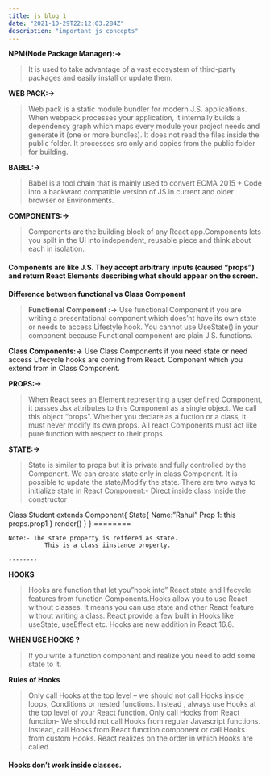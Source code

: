 ```yaml
---
title: js blog 1
date: "2021-10-29T22:12:03.284Z"
description: "important js concepts"
---
```


**NPM(Node Package Manager):->**
> It is used to take advantage of a vast ecosystem of third-party packages and easily install or update them.


**WEB PACK:->**
> Web pack is a static module bundler for modern J.S. applications. When webpack processes your application, it internally builds a dependency graph which maps every module your project needs and generate it (one or more bundles). It does not read the files inside the public folder. It processes src only and copies from the public folder for building.


 **BABEL:->** 
> Babel is a tool chain that is mainly used to convert ECMA 2015 + Code into a backward compatible version of JS in current and older browser or Environments.

**COMPONENTS:->**
> Components are the building block of any React app.Components lets you spilt in the UI into independent, reusable piece and think about each in isolation.
#### Components are like J.S. They accept arbitrary inputs (caused “props”) and return React Elements describing what should appear on the screen.


**Difference between functional vs Class Component**

> **Functional Component :->**
>Use functional Component if you are writing a presentational component which does’nt have its own state or needs to access Lifestyle hook. You cannot use UseState() in your component because Functional component are plain J.S. functions.

**Class Components:->**
Use Class Components if you need state or need access Lifecycle hooks are coming from React. Component which you extend from in Class Component.


**PROPS:->**
> When React sees an Element representing a user defined Component, it passes Jsx attributes to this Component as a single object. We call this object “props”.
Whether you declare as a fuction or a class, it must never modify its own props.
All react Components must act like pure function with respect to their props.

**STATE:->**
>State is similar to props but it is private and fully controlled by the Component. We can create state only in class Component. It is possible to update the state/Modify the state.
There are two ways to initialize state in React Component:-
Direct inside class
Inside the constructor




   Class Student extends Component{
State{
Name:”Rahul”
Prop 1: this props.prop1
}
render() }
}
    ========

    Note:- The state property is reffered as state.
              This is a class iinstance property.

    --------


**HOOKS**
>Hooks are function that let you”hook into” React state and lifecycle features from function Components.Hooks allow you to use React without classes. It means you can use state and other React feature without writing a class.
React provide a few built in Hooks like useState, useEffect etc.
Hooks are new addition in React 16.8.

**WHEN USE HOOKS ?**

> If you write a function component and realize you need to add some state to it.
>
**Rules of Hooks**
>
> Only call Hooks at the top level – we should not call Hooks inside loops, Conditions or nested functions. Instead , always use Hooks at the top level of your React function.
Only call Hooks from React function- We should not call Hooks from regular Javascript functions. Instead, call Hooks from React function component or call Hooks from custom Hooks.
React realizes on the order in which Hooks are called.
#### Hooks don’t work inside classes.
>

 